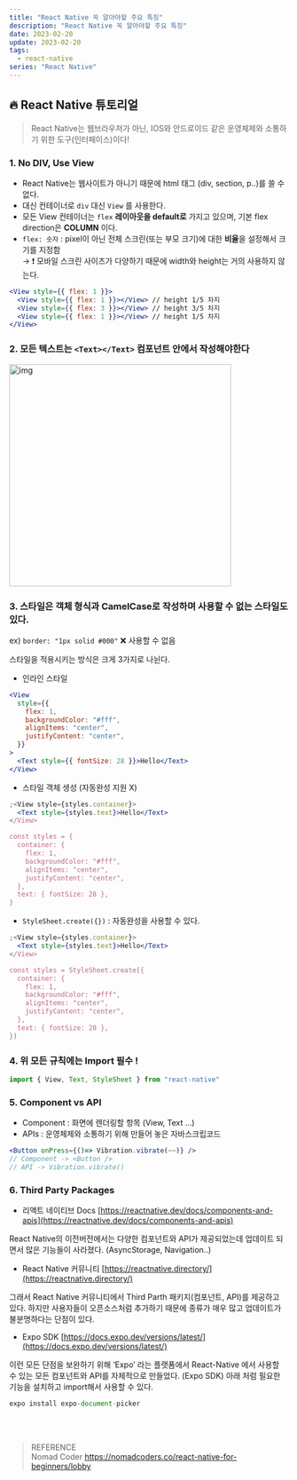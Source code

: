 ```yaml
---
title: "React Native 꼭 알아야할 주요 특징"
description: "React Native 꼭 알아야할 주요 특징"
date: 2023-02-20
update: 2023-02-20
tags:
  - react-native
series: "React Native"
---
```


## 🔥 React Native 튜토리얼

> React Native는 웹브라우저가 아닌, IOS와 안드로이드 같은 운영체제와 소통하기 위한 도구(인터페이스)이다!

### 1. No DIV, Use View

- React Native는 웹사이트가 아니기 때문에 html 태그 (div, section, p..)를 쓸 수 없다.
- 대신 컨테이너로 `div` 대신 `View` 를 사용한다.
- 모든 View 컨테이너는 `flex` **레이아웃을 default로** 가지고 있으며, 기본 flex direction은 **COLUMN** 이다.
- `flex: 숫자` : pixel이 아닌 전체 스크린(또는 부모 크기)에 대한 **비율**을 설정해서 크기를 지정함<br/>
  → ❗ 모바일 스크린 사이즈가 다양하기 때문에 width와 height는 거의 사용하지 않는다.

```jsx
<View style={{ flex: 1 }}>
  <View style={{ flex: 1 }}></View> // height 1/5 차지
  <View style={{ flex: 3 }}></View> // height 3/5 차지
  <View style={{ flex: 1 }}></View> // height 1/5 차지
</View>
```

### 2. 모든 텍스트는 `<Text></Text>` 컴포넌트 안에서 작성해야한다

<img src="https://user-images.githubusercontent.com/68415905/221510862-08db2f01-62ad-48ec-b5db-cc62eb978271.JPG" alt="img" width="400"/>

### 3. 스타일은 객체 형식과 CamelCase로 작성하며 사용할 수 없는 스타일도 있다.

ex) `border: "1px solid #000"` ❌ 사용할 수 없음

스타일을 적용시키는 방식은 크게 3가지로 나뉜다.

- 인라인 스타일

```jsx
<View
  style={{
    flex: 1,
    backgroundColor: "#fff",
    alignItems: "center",
    justifyContent: "center",
  }}
>
  <Text style={{ fontSize: 28 }}>Hello</Text>
</View>
```

- 스타일 객체 생성 (자동완성 지원 X)

```jsx
;<View style={styles.container}>
  <Text style={styles.text}>Hello</Text>
</View>

const styles = {
  container: {
    flex: 1,
    backgroundColor: "#fff",
    alignItems: "center",
    justifyContent: "center",
  },
  text: { fontSize: 28 },
}
```

- `StyleSheet.create({})` : 자동완성을 사용할 수 있다.

```jsx
;<View style={styles.container}>
  <Text style={styles.text}>Hello</Text>
</View>

const styles = StyleSheet.create({
  container: {
    flex: 1,
    backgroundColor: "#fff",
    alignItems: "center",
    justifyContent: "center",
  },
  text: { fontSize: 28 },
})
```

### 4. 위 모든 규칙에는 Import 필수 !

```jsx
import { View, Text, StyleSheet } from "react-native"
```

### 5. Component vs API

- Component : 화면에 렌더링할 항목 (View, Text …)
- APIs : 운영체제와 소통하기 위해 만들어 놓은 자바스크립코드

```jsx
<Button onPress={()=> Vibration.vibrate(~~)} />
// Component -> <Button />
// API -> Vibration.vibrate()
```

### 6. Third Party Packages

- 리액트 네이티브 Docs [https://reactnative.dev/docs/components-and-apis](https://reactnative.dev/docs/components-and-apis)

React Native의 이전버전에서는 다양한 컴포넌트와 API가 제공되었는데 업데이트 되면서 많은 기능들이 사라졌다. (AsyncStorage, Navigation..)

- React Native 커뮤니티 [https://reactnative.directory/](https://reactnative.directory/)

그래서 React Native 커뮤니티에서 Third Parth 패키지(컴포넌트, API)를 제공하고 있다. 하지만 사용자들이 오픈소스처럼 추가하기 때문에 종류가 매우 많고 업데이트가 불분명하다는 단점이 있다.

- Expo SDK [https://docs.expo.dev/versions/latest/](https://docs.expo.dev/versions/latest/)

이런 모든 단점을 보완하기 위해 ‘Expo’ 라는 플랫폼에서 React-Native 에서 사용할 수 있는 모든 컴포넌트와 API를 자체적으로 만들었다. (Expo SDK) 아래 처럼 필요한 기능을 설치하고 import해서 사용할 수 있다.

```jsx
expo install expo-document-picker
```

<br/><br/>

> REFERENCE <br/> Nomad Coder https://nomadcoders.co/react-native-for-beginners/lobby
